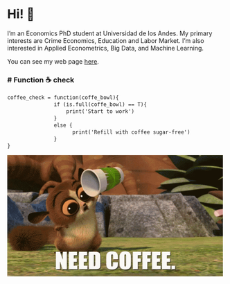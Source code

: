 # Hi! :wave:

I’m an Economics PhD student at Universidad de los Andes. My primary interests are Crime Economics, Education and Labor Market. I’m also interested in Applied Econometrics, Big Data, and Machine Learning.

You can see my web page [here](https://eduard-martinez.github.io).



### # Function :coffee: check 
```
coffee_check = function(coffe_bowl){ 
               if (is.full(coffe_bowl) == T){
                   print('Start to work')
               }
               else {
                     print('Refill with coffee sugar-free')
               }
}
```

![](figure/coffee.gif) 
